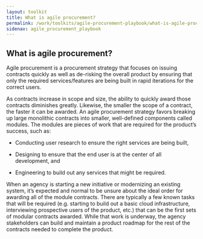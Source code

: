 ```yaml
---
layout: toolkit
title: What is agile procurement?
permalink: /work/toolkits/agile-procurement-playbook/what-is-agile-procurement
sidenav: agile_procurement_playbook
---
```


What is agile procurement?
--------------------------

Agile procurement is a procurement strategy that focuses on issuing
contracts quickly as well as de-risking the overall product by ensuring
that only the required services/features are being built in rapid
iterations for the correct users.

As contracts increase in scope and size, the ability to quickly award
those contracts diminishes greatly. Likewise, the smaller the scope of a
contract, the faster it can be awarded. An agile procurement strategy
favors breaking up large monolithic contracts into smaller, well-defined
components called modules. The modules are pieces of work that are
required for the product’s success, such as:

-   Conducting user research to ensure the right services are being
    built,

-   Designing to ensure that the end user is at the center of all
    development, and

-   Engineering to build out any services that might be required.

When an agency is starting a new initiative or modernizing an existing
system, it’s expected and normal to be unsure about the ideal order for
awarding all of the module contracts. There are typically a few known
tasks that will be required (e.g. starting to build out a basic cloud
infrastructure, interviewing prospective users of the product, etc.)
that can be the first sets of modular contracts awarded. While that work
is underway, the agency stakeholders can build and maintain a product
roadmap for the rest of the contracts needed to complete the product.
